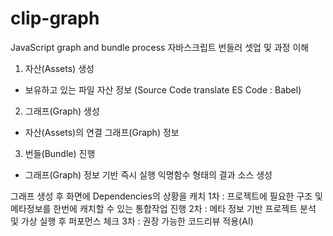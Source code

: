 # clip-graph
JavaScript graph and bundle process
자바스크립트 번들러 셋업 및 과정 이해

1. 자산(Assets) 생성
- 보유하고 있는 파일 자산 정보
(Source Code translate ES Code : Babel)

2. 그래프(Graph) 생성
- 자산(Assets)의 연결 그래프(Graph) 정보

3. 번들(Bundle) 진행
- 그래프(Graph) 정보 기반 즉시 실행 익명함수 형태의 결과 소스 생성

그래프 생성 후 화면에 Dependencies의 상황을 캐치
1차 : 프로젝트에 필요한 구조 및 메타정보를 한번에 캐치할 수 있는 통합작업 진행
2차 : 메타 정보 기반 프로젝트 분석 및 가상 실행 후 퍼포먼스 체크
3차 : 권장 가능한 코드리뷰 적용(AI)
